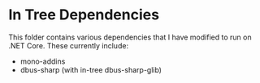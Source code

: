 # In Tree Dependencies
This folder contains various dependencies that I have modified to
run on .NET Core. These currently include:
 * mono-addins
 * dbus-sharp (with in-tree dbus-sharp-glib)